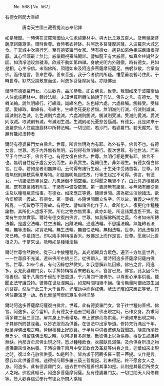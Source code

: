 ﻿　　No. 568 [No. 567]

有德女所問大乘經

　　　　唐南天竺國三藏菩提流志奉詔譯


如是我聞。一時佛在波羅奈國仙人住處施鹿林中。與大比丘眾五百人。及無量諸菩薩摩訶薩眾俱。爾時世尊。食時著衣持缽。共阿逸多菩薩摩訶薩。入波羅奈大城乞食。于其城中次第行乞。至有德婆羅門女家。時有德女。遙見如來色相端嚴諸根寂靜。其心恬曠最上無比。威儀顧視審諦閑詳。譬如龍王有大威德。如真金柱嶷然安固。如清凈池皎無穢濁。欣戚不動如第四禪。身放光明內外融徹。時有德女。見如是相。心生凈信。來詣佛所。頂禮如來及阿逸多菩薩摩訶薩足。曲躬恭敬。合掌向佛。而作是言。善來世尊。善來善逝。我于今者欲問所疑。惟愿垂哀暫時住此。于時世尊。默然受請敷座而坐。阿逸多菩薩摩訶薩。亦隨佛坐

爾時有德婆羅門女。心生歡喜。益加恭敬。即白佛言。世尊。我聞如來于波羅奈仙人住處施鹿林中。轉妙法輪。未知世尊所轉法輪說于何法。佛告之言。有德女。我轉法輪。說無明緣行。行緣識。識緣名色。名色緣六處。六處緣觸。觸緣受。受緣愛。愛緣取。取緣有。有緣生。生緣老死憂悲苦惱。無明滅則行滅。行滅則識滅。識滅則名色滅。名色滅則六處滅。六處滅則觸滅。觸滅則受滅。受滅則愛滅。愛滅則取滅。取滅則有滅。有滅則生滅。生滅則老死憂悲苦惱滅。有德女。此是如來于波羅奈仙人住處施鹿林中所轉法輪。一切世間。若沙門。若婆羅門。若天魔梵。悉無有能如法轉者

爾時有德婆羅門女白佛言。世尊。所言無明為內有耶。為外有乎。佛言不也。有德女言。世尊。若于內外無有無明。云何得有無明緣行。復次世尊。有他世法。而來至于今世以不。佛言不也。有德女復白佛言。世尊。無明行相是實有耶。佛言不也。無明自性從于虛妄分別而生。非真實生。從顛倒生。非如理生。有德女復白佛言。世尊。若如是者則無無明。云何得有諸行生起。于生死中受諸苦報。世尊。如樹無根則無枝葉華果等物。如是無明無自性故。行等生起定不可得。佛言。有德女。一切諸法皆畢竟空。凡愚迷倒不聞空義。設得聞之無智不了。由此具造種種諸業。既有眾業諸有則生。于諸有中備受眾苦。第一義諦無有諸業。亦無諸有而從業生及以種種眾苦惱事。有德女。如來應正等覺。隨順世間。廣為眾生演說諸法。欲令悟解第一義故。有德女。第一義者。亦隨世間而立名字。何以故。實義之中能覺所覺。一切皆悉不可得故。有德女。譬如諸佛化作于人。此所化人。復更化作種種諸物。其所化人虛誑不實。所化之物亦無實事。此亦如是。所造諸業虛誑不實。從業有生亦無實事。爾時有德女復白佛言。世尊。如我解佛所說之義。今者如來所轉法輪。是虛空法輪。性空法輪。出離法輪。通達法輪。不思議法輪。無能轉者法輪。無等法輪。如實法輪。無生法輪。無自性法輪。無相法輪。世尊。如此法輪如來已轉。作是語已。即以兩手捧栴檀香末。散佛足上而作是言。世尊。愿我以此善根之力。于當來世。能轉如是種種法輪

爾時世尊怡然微笑。從于口中放種種光。其光朗曜具含眾色。遍至十方無量世界。一一世尊靡不充滿。還來佛所右繞三匝。從佛頂入。爾時阿逸多菩薩摩訶薩白佛言。世尊。如來今者。有何因緣忽然微笑。如我意解非無因緣。佛告之言。阿逸多。汝見此婆羅門女。以手捧持栴檀香末散我足不。答言已見。佛言。此女因今所種善根。當于八萬四千億劫不墮惡道。于六萬四千諸佛所。以尊重心承事供養。聽聞正法守護受持。彼佛在世及涅槃后。如見時間相續不絕。復令無量阿僧祇眾生回向菩提。然后于此三千大千世界。光曜劫中而得成佛。號法光曜如來應正等覺。其佛住壽滿足一劫。教化無量阿僧祇眾生令得涅槃

爾時阿逸多菩薩摩訶薩復白佛言。世尊。此有德婆羅門女。曾于往世種何善根。佛言。阿逸多。汝今當知。此有德女于過去世毗婆尸佛出現之時。已作女身。為求阿耨多羅三藐三菩提。解其身上所著瓔珞。奉上彼佛而為供養。尸棄如來出現之時。于其佛所問甚深義。以妙衣服而為供養。在彼法中出家學道。修持梵行滿足千年。毗葉浮佛出現之時。營辦種種上好飲食。于半月中供養彼佛及聲聞眾。隨意所須皆無乏少。俱留孫佛出現之時。以阿提目多迦華。散彼佛上以為供養。得受五戒護持無缺。拘那含牟尼佛出現之時。愿以種種飲食。衣服臥具湯藥。及余供身所須之物盡佛壽來恒為供養。于時彼佛于兩月中受其飲食及革屣等供身之具。迦葉如來出現之時。復以金花散佛供養。如是所作。皆為求于阿耨多羅三藐三菩提。又作是言。愿我以此供養善根。速得授阿耨多羅三藐三菩提記。若未得記。終不愿舍女人之身。阿逸多。此有德婆羅門女。過去世中所種善根其事如是。此則是其最后所受女人之報。佛說此經已。阿逸多菩薩摩訶薩。及有德婆羅門女。一切世間天人阿修羅等。皆大歡喜信受奉行有德女所問大乘經
